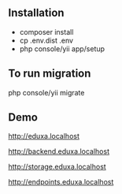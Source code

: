 ##  Installation
- composer install
- cp .env.dist .env 
- php console/yii app/setup
## To run migration
 php console/yii migrate

## Demo

http://eduxa.localhost

http://backend.eduxa.localhost

http://storage.eduxa.localhost

http://endpoints.eduxa.localhost
